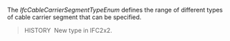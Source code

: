 ﻿The _IfcCableCarrierSegmentTypeEnum_ defines the range of different types of cable carrier segment that can be specified.

> HISTORY&nbsp; New type in IFC2x2.
